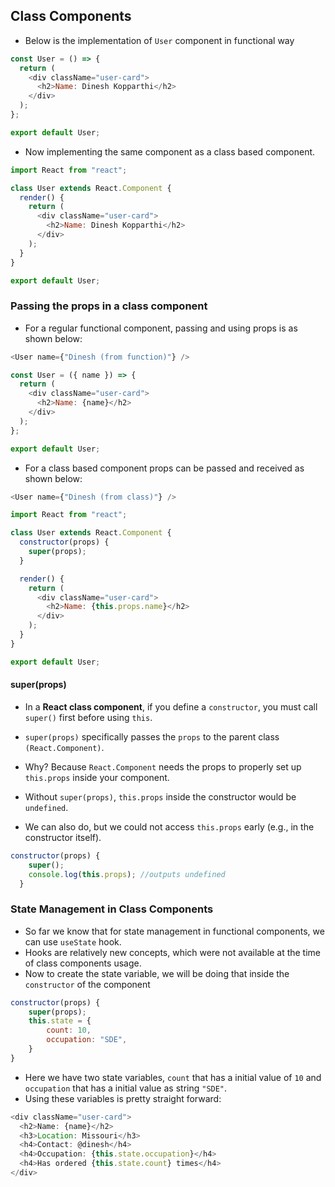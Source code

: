 ## Class Components

- Below is the implementation of `User` component in functional way

```javascript
const User = () => {
  return (
    <div className="user-card">
      <h2>Name: Dinesh Kopparthi</h2>
    </div>
  );
};

export default User;
```

- Now implementing the same component as a class based component.

```javascript
import React from "react";

class User extends React.Component {
  render() {
    return (
      <div className="user-card">
        <h2>Name: Dinesh Kopparthi</h2>
      </div>
    );
  }
}

export default User;
```

### Passing the props in a class component

- For a regular functional component, passing and using props is as shown below:

```javascript
<User name={"Dinesh (from function)"} />
```

```javascript
const User = ({ name }) => {
  return (
    <div className="user-card">
      <h2>Name: {name}</h2>
    </div>
  );
};

export default User;
```

- For a class based component props can be passed and received as shown below:

```javascript
<User name={"Dinesh (from class)"} />
```

```javascript
import React from "react";

class User extends React.Component {
  constructor(props) {
    super(props);
  }

  render() {
    return (
      <div className="user-card">
        <h2>Name: {this.props.name}</h2>
      </div>
    );
  }
}

export default User;
```

#### super(props)

- In a **React class component**, if you define a `constructor`, you must call `super()` first before using `this`.

- `super(props)` specifically passes the `props` to the parent class `(React.Component)`.

- Why? Because `React.Component` needs the props to properly set up `this.props` inside your component.

- Without `super(props)`, `this.props` inside the constructor would be `undefined`.

- We can also do, but we could not access `this.props` early (e.g., in the constructor itself).

```javascript
constructor(props) {
    super();
    console.log(this.props); //outputs undefined
  }
```

### State Management in Class Components

- So far we know that for state management in functional components, we can use `useState` hook.
- Hooks are relatively new concepts, which were not available at the time of class components usage.
- Now to create the state variable, we will be doing that inside the `constructor` of the component

```javascript
constructor(props) {
    super(props);
    this.state = {
        count: 10,
        occupation: "SDE",
    }
}
```

- Here we have two state variables, `count` that has a initial value of `10` and `occupation` that has a initial value as string `"SDE"`.
- Using these variables is pretty straight forward:

```javascript
<div className="user-card">
  <h2>Name: {name}</h2>
  <h3>Location: Missouri</h3>
  <h4>Contact: @dinesh</h4>
  <h4>Occupation: {this.state.occupation}</h4>
  <h4>Has ordered {this.state.count} times</h4>
</div>
```
